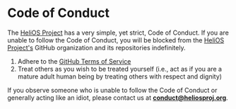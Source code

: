 
# Code of Conduct

The [HeliOS Project](https://github.com/heliosproj) has a very simple, yet strict, Code of Conduct. If you are unable to follow the Code of Conduct, you will be blocked from the [HeliOS Project's](https://github.com/heliosproj) GitHub organization and its repositories indefinitely.

1. Adhere to the [GitHub Terms of Service](https://docs.github.com/en/site-policy/github-terms/github-terms-of-service)
2. Treat others as you wish to be treated yourself (i.e., act as if you are a mature adult human being by treating others with respect and dignity)

If you observe someone who is unable to follow the Code of Conduct or generally acting like an idiot, please contact us at **conduct@heliosproj.org**.
